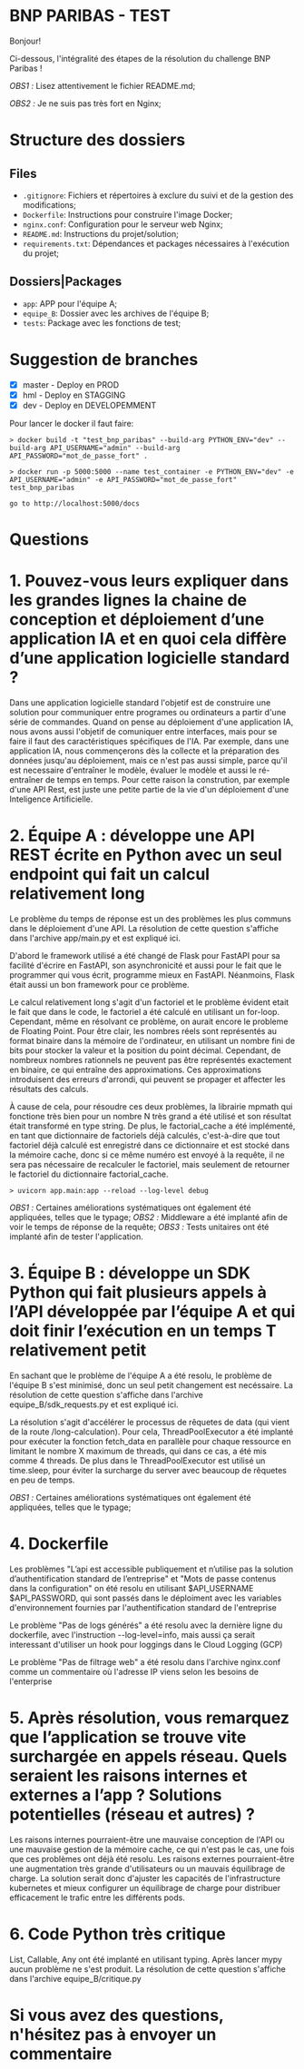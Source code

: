 # BNP PARIBAS - TEST
Bonjour!

Ci-dessous, l'intégralité des étapes de la résolution du challenge BNP Paribas !


*OBS1 :* Lisez attentivement le fichier README.md;

*OBS2 :* Je ne suis pas très fort en Nginx;

<h1>Structure des dossiers</h1>

<h2>Files</h2>

- `.gitignore`: Fichiers et répertoires à exclure du suivi et de la gestion des modifications;
- `Dockerfile`: Instructions pour construire l'image Docker;
- `nginx.conf`: Configuration pour le serveur web Nginx;
- `README.md`: Instructions du projet/solution;
- `requirements.txt`: Dépendances et packages nécessaires à l'exécution du projet;


<h2>Dossiers|Packages</h2>

- `app`: APP pour l'équipe A;
- `equipe_B`: Dossier avec les archives de l'équipe B;
- `tests`: Package avec les fonctions de test;


<h1>Suggestion de branches</h1>

- [x] master - Deploy en PROD
- [x] hml    - Deploy en STAGGING
- [x] dev    - Deploy en DEVELOPEMMENT

Pour lancer le docker il faut faire:

```
> docker build -t "test_bnp_paribas" --build-arg PYTHON_ENV="dev" --build-arg API_USERNAME="admin" --build-arg API_PASSWORD="mot_de_passe_fort" .

> docker run -p 5000:5000 --name test_container -e PYTHON_ENV="dev" -e API_USERNAME="admin" -e API_PASSWORD="mot_de_passe_fort" test_bnp_paribas

go to http://localhost:5000/docs
```



# Questions


<h1>1. Pouvez-vous leurs expliquer dans les grandes lignes la chaine de conception et déploiement d’une application IA et en quoi cela diffère d’une application logicielle standard ?</h1>

Dans une application logicielle standard l'objetif est de construire une solution pour communiquer entre programes ou ordinateurs a partir d'une série de commandes. Quand on pense au déploiement d'une application IA, nous avons aussi l'objetif de comuniquer entre interfaces, mais pour se faire il faut des caractéristiques spécifiques de l'IA. Par exemple, dans une application IA, nous commençerons dès la collecte et la préparation des données jusqu'au déploiement, mais ce n'est pas aussi simple, parce qu'il est necessaire d'entraîner le modèle, évaluer le modèle et aussi le ré-entraîner de temps en temps. Pour cette raison la constrution, par exemple d'une API Rest, est juste une petite partie de la vie d'un déploiement d'une Inteligence Artificielle. 


<h1>2. Équipe A :  développe une API REST écrite en Python avec un seul endpoint qui fait un calcul relativement long</h1>

Le problème du temps de réponse est un des problèmes les plus communs dans le déploiement d'une API. La résolution de cette question s'affiche dans l'archive app/main.py et est expliqué ici.

D'abord le framework utilisé a été changé de Flask pour FastAPI pour sa facilité d'écrire en FastAPI, son asynchronicité et aussi pour le fait que le programmer qui vous écrit, programme mieux en FastAPI. Néanmoins, Flask était aussi un bon framework pour ce problème. 

Le calcul relativement long s'agit d'un factoriel et le problème évident etait le fait que dans le code, le factoriel a été calculé en utilisant un for-loop. Cependant, même en résolvant ce problème, on aurait encore le probleme de Floating Point. Pour être clair, les nombres réels sont représentés au format binaire dans la mémoire de l'ordinateur, en utilisant un nombre fini de bits pour stocker la valeur et la position du point décimal. Cependant, de nombreux nombres rationnels ne peuvent pas être représentés exactement en binaire, ce qui entraîne des approximations. Ces approximations introduisent des erreurs d'arrondi, qui peuvent se propager et affecter les résultats des calculs.

À cause de cela, pour résoudre ces deux problèmes, la librairie mpmath qui fonctione très bien pour un nombre N très grand a été utilisé et son résultat était transformé en type string. De plus, le factorial_cache a été implémenté, en tant que dictionnaire de factoriels déjà calculés, c'est-à-dire que tout factoriel déjà calculé est enregistré dans ce dictionnaire et est stocké dans la mémoire cache, donc si ce même numéro est envoyé à la requête, il ne sera pas nécessaire de recalculer le factoriel, mais seulement de retourner le factoriel du dictionnaire factorial_cache.

```
> uvicorn app.main:app --reload --log-level debug
```


*OBS1 :* Certaines améliorations systématiques ont également été appliquées, telles que le typage;
*OBS2 :* Middleware a été implanté afin de voir le temps de réponse de la requête;
*OBS3 :* Tests unitaires ont été implanté afin de tester l'application.


<h1>3. Équipe B : développe un SDK Python qui fait plusieurs appels à l’API développée par l’équipe A et qui doit finir l’exécution en un temps T relativement petit</h1>

En sachant que le problème de l'équipe A a été resolu, le problème de l'équipe B s'est minimisé, donc un seul petit changement est necéssaire. La résolution de cette question s'affiche dans l'archive equipe_B/sdk_requests.py et est expliqué ici.

La résolution s'agit d'accélérer le processus de rêquetes de data (qui vient de la route /long-calculation). Pour cela, ThreadPoolExecutor a été implanté pour exécuter la fonction fetch_data en parallèle pour chaque ressource en limitant le nombre X maximum de threads, qui dans ce cas, a été mis comme 4 threads. De plus dans le ThreadPoolExecutor est utilisé un time.sleep, pour éviter la surcharge du server avec beaucoup de rêquetes en peu de temps.

*OBS1 :* Certaines améliorations systématiques ont également été appliquées, telles que le typage;


<h1>4. Dockerfile</h1>

Les problèmes "L’api est accessible publiquement et n’utilise pas la solution d’authentification standard de l’entreprise" et "Mots de passe contenus dans la configuration" on été resolu en utilisant $API_USERNAME $API_PASSWORD, qui sont passés dans le déploiment avec les variables d'environnement fournies par l'authentification standard de l'entreprise

Le problème "Pas de logs générés" a été resolu avec la dernière ligne du dockerfile, avec l'instruction --log-level=info, mais aussi ça serait interessant d'utiliser un hook pour loggings dans le Cloud Logging (GCP)

Le problème "Pas de filtrage web" a été resolu dans l'archive nginx.conf comme un commentaire où l'adresse IP viens selon les besoins de l'enterprise

<h1>5. Après résolution, vous remarquez que l’application se trouve vite surchargée en appels réseau. Quels seraient les raisons internes et externes a l’app ? Solutions potentielles (réseau et autres) ?</h1>

Les raisons internes pourraient-être une mauvaise conception de l'API ou une mauvaise gestion de la mémoire cache, ce qui n'est pas le cas, une fois que ces problèmes ont déjà été resolu. Les raisons externes pourraient-être une augmentation très grande d'utilisateurs ou un mauvais équilibrage de charge. La solution serait donc d'ajuster les capacités de l'infrastructure kubernetes et mieux configurer un équilibrage de charge pour distribuer efficacement le trafic entre les différents pods.


<h1>6. Code Python très critique </h1>

List, Callable, Any ont été implanté en utilisant typing. Après lancer mypy aucun problème ne s'est produit. La résolution de cette question s'affiche dans l'archive equipe_B/critique.py

<h1>Si vous avez des questions, n'hésitez pas à envoyer un commentaire</h1>
